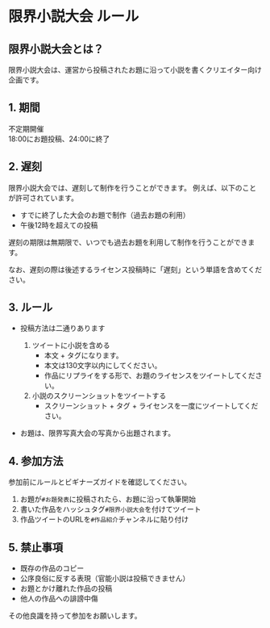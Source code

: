 # 限界小説大会 ルール

## 限界小説大会とは？

限界小説大会は、運営から投稿されたお題に沿って小説を書くクリエイター向け企画です。

## 1. 期間

不定期開催      
18:00にお題投稿、24:00に終了

## 2. 遅刻

限界小説大会では、遅刻して制作を行うことができます。
例えば、以下のことが許可されています。

- すでに終了した大会のお題で制作（過去お題の利用）
- 午後12時を超えての投稿

遅刻の期限は無期限で、いつでも過去お題を利用して制作を行うことができます。

なお、遅刻の際は後述するライセンス投稿時に「遅刻」という単語を含めてください。

## 3. ルール

- 投稿方法は二通りあります
  1. ツイートに小説を含める
     - 本文 + タグになります。
     - 本文は130文字以内にしてください。
     - 作品にリプライをする形で、お題のライセンスをツイートしてください。
  2. 小説のスクリーンショットをツイートする
     - スクリーンショット + タグ + ライセンスを一度にツイートしてください。

- お題は、限界写真大会の写真から出題されます。

## 4. 参加方法

参加前にルールとビギナーズガイドを確認してください。

1. お題が`#お題発表`に投稿されたら、お題に沿って執筆開始
2. 書いた作品をハッシュタグ`#限界小説大会`を付けてツイート
3. 作品ツイートのURLを`#作品紹介`チャンネルに貼り付け

## 5. 禁止事項

- 既存の作品のコピー
- 公序良俗に反する表現（官能小説は投稿できません）
- お題とかけ離れた作品の投稿
- 他人の作品への誹謗中傷

その他良識を持って参加をお願いします。